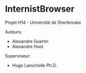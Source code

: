 InternistBrowser
================

Projet H14 - Université de Sherbrooke

Auteurs:
  - Alexandre Guertin
  - Alexandre Huot

Superviseur:
  - Hugo Larochelle Ph.D.
